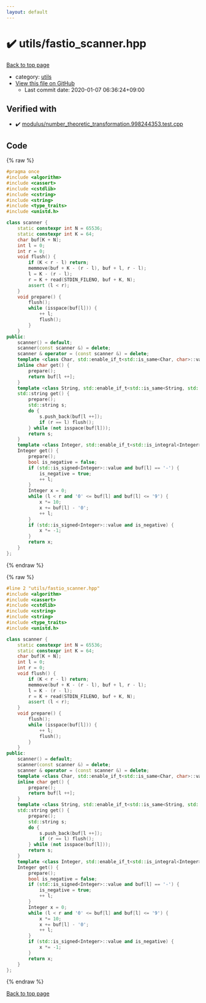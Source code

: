 ```yaml
---
layout: default
---
```


<!-- mathjax config similar to math.stackexchange -->
<script type="text/javascript" async
  src="https://cdnjs.cloudflare.com/ajax/libs/mathjax/2.7.5/MathJax.js?config=TeX-MML-AM_CHTML">
</script>
<script type="text/x-mathjax-config">
  MathJax.Hub.Config({
    TeX: { equationNumbers: { autoNumber: "AMS" }},
    tex2jax: {
      inlineMath: [ ['$','$'] ],
      processEscapes: true
    },
    "HTML-CSS": { matchFontHeight: false },
    displayAlign: "left",
    displayIndent: "2em"
  });
</script>

<script type="text/javascript" src="https://cdnjs.cloudflare.com/ajax/libs/jquery/3.4.1/jquery.min.js"></script>
<script src="https://cdn.jsdelivr.net/npm/jquery-balloon-js@1.1.2/jquery.balloon.min.js" integrity="sha256-ZEYs9VrgAeNuPvs15E39OsyOJaIkXEEt10fzxJ20+2I=" crossorigin="anonymous"></script>
<script type="text/javascript" src="../../assets/js/copy-button.js"></script>
<link rel="stylesheet" href="../../assets/css/copy-button.css" />


# :heavy_check_mark: utils/fastio_scanner.hpp

<a href="../../index.html">Back to top page</a>

* category: <a href="../../index.html#2b3583e6e17721c54496bd04e57a0c15">utils</a>
* <a href="{{ site.github.repository_url }}/blob/master/utils/fastio_scanner.hpp">View this file on GitHub</a>
    - Last commit date: 2020-01-07 06:36:24+09:00




## Verified with

* :heavy_check_mark: <a href="../../verify/modulus/number_theoretic_transformation.998244353.test.cpp.html">modulus/number_theoretic_transformation.998244353.test.cpp</a>


## Code

<a id="unbundled"></a>
{% raw %}
```cpp
#pragma once
#include <algorithm>
#include <cassert>
#include <cstdlib>
#include <cstring>
#include <string>
#include <type_traits>
#include <unistd.h>

class scanner {
    static constexpr int N = 65536;
    static constexpr int K = 64;
    char buf[K + N];
    int l = 0;
    int r = 0;
    void flush() {
        if (K < r - l) return;
        memmove(buf + K - (r - l), buf + l, r - l);
        l = K - (r - l);
        r = K + read(STDIN_FILENO, buf + K, N);
        assert (l < r);
    }
    void prepare() {
        flush();
        while (isspace(buf[l])) {
            ++ l;
            flush();
        }
    }
public:
    scanner() = default;
    scanner(const scanner &) = delete;
    scanner & operator = (const scanner &) = delete;
    template <class Char, std::enable_if_t<std::is_same<Char, char>::value, int> = 0>
    inline char get() {
        prepare();
        return buf[l ++];
    }
    template <class String, std::enable_if_t<std::is_same<String, std::string>::value, int> = 0>
    std::string get() {
        prepare();
        std::string s;
        do {
            s.push_back(buf[l ++]);
            if (r == l) flush();
        } while (not isspace(buf[l]));
        return s;
    }
    template <class Integer, std::enable_if_t<std::is_integral<Integer>::value, int> = 0>
    Integer get() {
        prepare();
        bool is_negative = false;
        if (std::is_signed<Integer>::value and buf[l] == '-') {
            is_negative = true;
            ++ l;
        }
        Integer x = 0;
        while (l < r and '0' <= buf[l] and buf[l] <= '9') {
            x *= 10;
            x += buf[l] - '0';
            ++ l;
        }
        if (std::is_signed<Integer>::value and is_negative) {
            x *= -1;
        }
        return x;
    }
};

```
{% endraw %}

<a id="bundled"></a>
{% raw %}
```cpp
#line 2 "utils/fastio_scanner.hpp"
#include <algorithm>
#include <cassert>
#include <cstdlib>
#include <cstring>
#include <string>
#include <type_traits>
#include <unistd.h>

class scanner {
    static constexpr int N = 65536;
    static constexpr int K = 64;
    char buf[K + N];
    int l = 0;
    int r = 0;
    void flush() {
        if (K < r - l) return;
        memmove(buf + K - (r - l), buf + l, r - l);
        l = K - (r - l);
        r = K + read(STDIN_FILENO, buf + K, N);
        assert (l < r);
    }
    void prepare() {
        flush();
        while (isspace(buf[l])) {
            ++ l;
            flush();
        }
    }
public:
    scanner() = default;
    scanner(const scanner &) = delete;
    scanner & operator = (const scanner &) = delete;
    template <class Char, std::enable_if_t<std::is_same<Char, char>::value, int> = 0>
    inline char get() {
        prepare();
        return buf[l ++];
    }
    template <class String, std::enable_if_t<std::is_same<String, std::string>::value, int> = 0>
    std::string get() {
        prepare();
        std::string s;
        do {
            s.push_back(buf[l ++]);
            if (r == l) flush();
        } while (not isspace(buf[l]));
        return s;
    }
    template <class Integer, std::enable_if_t<std::is_integral<Integer>::value, int> = 0>
    Integer get() {
        prepare();
        bool is_negative = false;
        if (std::is_signed<Integer>::value and buf[l] == '-') {
            is_negative = true;
            ++ l;
        }
        Integer x = 0;
        while (l < r and '0' <= buf[l] and buf[l] <= '9') {
            x *= 10;
            x += buf[l] - '0';
            ++ l;
        }
        if (std::is_signed<Integer>::value and is_negative) {
            x *= -1;
        }
        return x;
    }
};

```
{% endraw %}

<a href="../../index.html">Back to top page</a>

